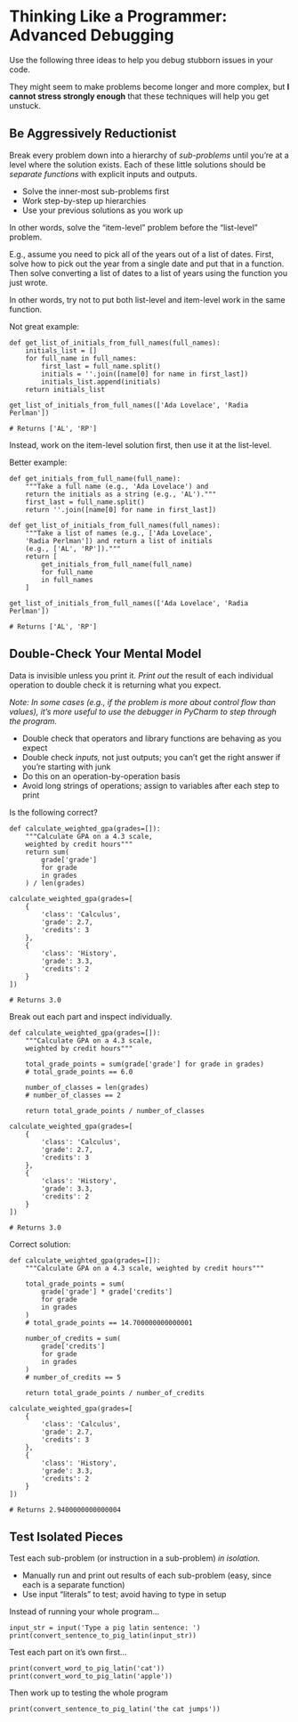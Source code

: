 # Thinking Like a Programmer: Advanced Debugging

Use the following three ideas to help you debug stubborn issues in your code.

They might seem to make problems become longer and more complex, but **I cannot stress strongly enough** that these techniques will help you get unstuck.

## Be Aggressively Reductionist

Break every problem down into a hierarchy of _sub-problems_ until you’re at a level where the solution exists. Each of these little solutions should be _separate functions_ with explicit inputs and outputs.

- Solve the inner-most sub-problems first
- Work step-by-step up hierarchies
- Use your previous solutions as you work up

In other words, solve the “item-level” problem before the “list-level” problem.

E.g., assume you need to pick all of the years out of a list of dates. First, solve how to pick out the year from a single date and put that in a function. Then solve converting a list of dates to a list of years using the function you just wrote.

In other words, try not to put both list-level and item-level work in the same function.

Not great example:

    def get_list_of_initials_from_full_names(full_names):
        initials_list = []
        for full_name in full_names:
            first_last = full_name.split()
            initials = ''.join([name[0] for name in first_last])
            initials_list.append(initials)
        return initials_list
    
    get_list_of_initials_from_full_names(['Ada Lovelace', 'Radia Perlman'])
    
    # Returns ['AL', 'RP']

Instead, work on the item-level solution first, then use it at the list-level.

Better example:

    def get_initials_from_full_name(full_name):
        """Take a full name (e.g., 'Ada Lovelace') and
        return the initials as a string (e.g., 'AL')."""
        first_last = full_name.split()
        return ''.join([name[0] for name in first_last])
    
    def get_list_of_initials_from_full_names(full_names):
        """Take a list of names (e.g., ['Ada Lovelace',
        'Radia Perlman']) and return a list of initials
        (e.g., ['AL', 'RP'])."""
        return [
            get_initials_from_full_name(full_name)
            for full_name
            in full_names
        ]
    
    get_list_of_initials_from_full_names(['Ada Lovelace', 'Radia Perlman'])
    
    # Returns ['AL', 'RP']

## Double-Check Your Mental Model

Data is invisible unless you print it. _Print out_ the result of each individual operation to double check it is returning what you expect.

_Note: In some cases (e.g., if the problem is more about control flow than values), it’s more useful to use the debugger in PyCharm to step through the program._

- Double check that operators and library functions are behaving as you expect
- Double check _inputs,_ not just outputs; you can’t get the right answer if you’re starting with junk
- Do this on an operation-by-operation basis
- Avoid long strings of operations; assign to variables after each step to print

Is the following correct?

    def calculate_weighted_gpa(grades=[]):
        """Calculate GPA on a 4.3 scale,
        weighted by credit hours"""
        return sum(
            grade['grade']
            for grade
            in grades
        ) / len(grades)
    
    calculate_weighted_gpa(grades=[
        {
            'class': 'Calculus',
            'grade': 2.7,
            'credits': 3
        },
        {
            'class': 'History',
            'grade': 3.3,
            'credits': 2
        }
    ])
    
    # Returns 3.0



Break out each part and inspect individually.

    def calculate_weighted_gpa(grades=[]):
        """Calculate GPA on a 4.3 scale,
        weighted by credit hours"""
        
        total_grade_points = sum(grade['grade'] for grade in grades)
        # total_grade_points == 6.0
        
        number_of_classes = len(grades)
        # number_of_classes == 2
        
        return total_grade_points / number_of_classes

    calculate_weighted_gpa(grades=[
        {
            'class': 'Calculus',
            'grade': 2.7,
            'credits': 3
        },
        {
            'class': 'History',
            'grade': 3.3,
            'credits': 2
        }
    ])
    
    # Returns 3.0

Correct solution:

    def calculate_weighted_gpa(grades=[]):
        """Calculate GPA on a 4.3 scale, weighted by credit hours"""
        
        total_grade_points = sum(
            grade['grade'] * grade['credits']
            for grade
            in grades
        )
        # total_grade_points == 14.700000000000001
        
        number_of_credits = sum(
            grade['credits']
            for grade
            in grades
        )
        # number_of_credits == 5
        
        return total_grade_points / number_of_credits
    
    calculate_weighted_gpa(grades=[
        {
            'class': 'Calculus',
            'grade': 2.7,
            'credits': 3
        },
        {
            'class': 'History',
            'grade': 3.3,
            'credits': 2
        }
    ])
    
    # Returns 2.9400000000000004

## Test Isolated Pieces

Test each sub-problem (or instruction in a sub-problem) _in isolation._

- Manually run and print out results of each sub-problem (easy, since each is a separate function)
- Use input “literals” to test; avoid having to type in setup

Instead of running your whole program…

    input_str = input('Type a pig latin sentence: ')
    print(convert_sentence_to_pig_latin(input_str))

Test each part on it’s own first…

    print(convert_word_to_pig_latin('cat'))
    print(convert_word_to_pig_latin('apple'))

Then work up to testing the whole program

    print(convert_sentence_to_pig_latin('the cat jumps'))
